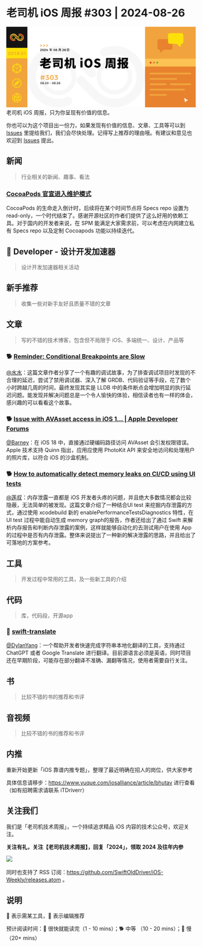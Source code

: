 # 老司机 iOS 周报 #303 | 2024-08-26

![ios-weekly](https://github.com/SwiftOldDriver/iOS-Weekly/blob/master/assets/weekly-header/303.jpg?raw=true)
老司机 iOS 周报，只为你呈现有价值的信息。

你也可以为这个项目出一份力，如果发现有价值的信息、文章、工具等可以到 [Issues](https://github.com/SwiftOldDriver/iOS-Weekly/issues) 里提给我们，我们会尽快处理。记得写上推荐的理由哦。有建议和意见也欢迎到 [Issues](https://github.com/SwiftOldDriver/iOS-Weekly/issues) 提出。

## 新闻

> 行业相关的新闻、趣事、看法

### [CocoaPods 官宣进入维护模式](https://blog.cocoapods.org/CocoaPods-Support-Plans/)

CocoaPods 的生命走入倒计时，后续将在某个时间节点将 Specs repo 设置为 read-only，一个时代结束了。感谢开源社区的作者们提供了这么好用的依赖工具。对于国内的开发者来说，在 SPM 能满足大家需求前，可以考虑在内网建立私有 Specs repo 以及定制 Cocoapods 功能以持续迭代。

##  Developer - 设计开发加速器

> 设计开发加速器相关活动

## 新手推荐

> 收集一些对新手友好且质量不错的文章

## 文章

> 写的不错的技术博客，包含但不局限于 iOS、多端统一、设计、产品等

### 🐕 [Reminder: Conditional Breakpoints are Slow](https://twocentstudios.com/2024/08/08/conditional-breakpoints/)

[@水水](https://www.xuyanlan.com/categories/iOS/)：这篇文章作者分享了一个有趣的调试故事，为了排查调试项目时发现的不合理的延迟，尝试了禁用调试器、深入了解 GRDB、代码验证等手段，花了数个小时跨越几周的时间，最终发现其实是 LLDB 中的条件断点会增加明显的执行延迟问题。能发现并解决问题总是一个令人愉快的体验，相信读者也有一样的体会，感兴趣的可以看看这个故事。

### 🐕 [Issue with AVAsset access in iOS 1… | Apple Developer Forums](https://forums.developer.apple.com/forums/thread/758691)

[@Barney](https://github.com/BarneyZhaoooo)：在 iOS 18 中，直接通过硬编码路径访问 AVAsset 会引发权限错误。Apple 技术支持 Quinn 指出，应用应使用 PhotoKit API 来安全地访问和处理用户的照片库，以符合 iOS 的沙盒机制。


### 🐕 [How to automatically detect memory leaks on CI/CD using UI tests](https://www.polpiella.dev/automatically-detect-memory-leaks-using-ui-tests/)

[@莲叔](https://aaaron7.github.io/)：内存泄露一直都是 iOS 开发者头疼的问题，并且绝大多数情况都会比较隐蔽，无法简单的被发现。这篇文章介绍了一种结合UI test 来挖掘内存泄露的方式，通过使用 xcodebuild 新的 enablePerformanceTestsDiagnostics 特性，在 UI test 过程中能自动生成 memory graph的报告，作者还给出了通过 Swift 来解析内存报告和判断内存泄露的案例，这样就能够自动化的去测试用户在使用 App 的过程中是否有内存泄露。整体来说提出了一种新的解决泄露的思路，并且给出了可落地的方案参考。


## 工具

> 开发过程中常用的工具，及一些新工具的介绍

## 代码

> 库，代码段，开源app

### 🐎 [swift-translate](https://github.com/hidden-spectrum/swift-translate)

[@DylanYang](https://github.com/Dylan19Yang)：一个帮助开发者快速完成字符串本地化翻译的工具，支持通过 ChatGPT 或者 Google Translate 进行翻译。目前源语言必须是英语，同时项目还在早期阶段，可能存在部分翻译不准确、漏翻等情况，使用者需要自行关注。

## 书

> 比较不错的书的推荐和书评

## 音视频

> 比较不错的书的推荐和书评

## 内推

重新开始更新「iOS 靠谱内推专题」，整理了最近明确在招人的岗位，供大家参考

具体信息请移步：https://www.yuque.com/iosalliance/article/bhutav 进行查看（如有招聘需求请联系 iTDriverr）

## 关注我们

我们是「老司机技术周报」，一个持续追求精品 iOS 内容的技术公众号，欢迎关注。

**关注有礼，关注【老司机技术周报】，回复「2024」，领取 2024 及往年内参**

![](https://github.com/SwiftOldDriver/iOS-Weekly/blob/master/assets/qrcode_for_wechat.jpg?raw=true)

同时也支持了 RSS 订阅：https://github.com/SwiftOldDriver/iOS-Weekly/releases.atom 。

## 说明

🚧 表示需某工具，🌟 表示编辑推荐

预计阅读时间：🐎 很快就能读完（1 - 10 mins）；🐕 中等 （10 - 20 mins）；🐢 慢（20+ mins）
